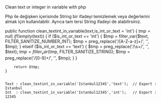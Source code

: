 Clean text or integer in variable with php


Php ile değişken içerisinde String bir ifadeyi temizlemek veya değerlerini almak için kullanılabilir. Ayrıca tam tersi String ifadeyi de alabilirsiniz.

public function clean_textint_in_variable($text,$is_int_or_text = 'int')
    {
        $tmp = null;
        if (!empty($text))
        {
            if ($is_int_or_text == 'int')
            {
                $tmp  = filter_var($text, FILTER_SANITIZE_NUMBER_INT);
                $tmp  = preg_replace('/[A-Z-a-z]+/', '', $tmp);
            }
            elseif ($is_int_or_text == 'text')
            {
                $tmp  = preg_replace('/\s+/', '', $text);
                $tmp  = filter_var($tmp, FILTER_SANITIZE_STRING);
                $tmp  = preg_replace('/[0-9]+/', '', $tmp);
            }
        }

        return $tmp;
    }
    
    
    Text : clean_textint_in_variable('Istanbul12345','text');  // Export : Istanbul 
    Int  : clean_textint_in_variable('Istanbul12345','int');   // Export : 12345
